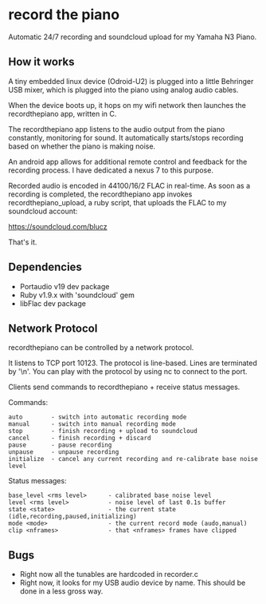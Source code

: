 record the piano
================

Automatic 24/7 recording and soundcloud upload for my Yamaha N3 Piano.

How it works
------------

A tiny embedded linux device (Odroid-U2) is plugged into a little Behringer USB mixer, which is plugged into the piano using analog audio cables.

When the device boots up, it hops on my wifi network then launches the recordthepiano app, written in C.

The recordthepiano app listens to the audio output from the piano constantly, monitoring for sound. It
automatically starts/stops recording based on whether the piano is making noise.

An android app allows for additional remote control and feedback for the recording process. I have dedicated a nexus 7 to this purpose. 

Recorded audio is encoded in 44100/16/2 FLAC in real-time. As soon as a recording is completed, the recordthepiano 
app invokes recordthepiano_upload, a ruby script, that uploads the FLAC to my soundcloud account:

https://soundcloud.com/blucz

That's it.

Dependencies
------------

- Portaudio v19 dev package
- Ruby v1.9.x with 'soundcloud' gem
- libFlac dev package

Network Protocol
----------------

recordthepiano can be controlled by a network protocol. 

It listens to TCP port 10123. The protocol is line-based. Lines are terminated by '\n'. You can play with the protocol
by using nc to connect to the port.

Clients send commands to recordthepiano + receive status messages.

Commands:

    auto        - switch into automatic recording mode 
    manual      - switch into manual recording mode 
    stop        - finish recording + upload to soundcloud
    cancel      - finish recording + discard
    pause       - pause recording
    unpause     - unpause recording
    initialize  - cancel any current recording and re-calibrate base noise level

Status messages:

    base_level <rms level>      - calibrated base noise level 
    level <rms level>           - noise level of last 0.1s buffer
    state <state>               - the current state (idle,recording,paused,initializing)
    mode <mode>                 - the current record mode (audo,manual)
    clip <nframes>              - that <nframes> frames have clipped

Bugs
----

- Right now all the tunables are hardcoded in recorder.c
- Right now, it looks for my USB audio device by name. This should be done in a less gross way.

